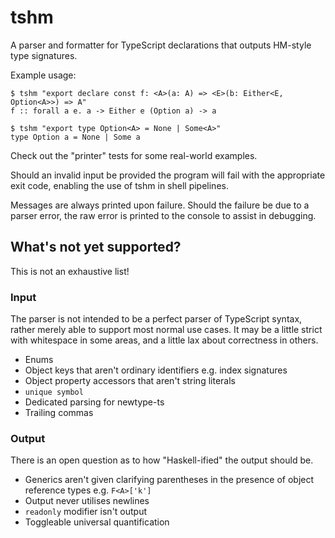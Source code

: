 # tshm

A parser and formatter for TypeScript declarations that outputs HM-style type signatures.

Example usage:

```
$ tshm "export declare const f: <A>(a: A) => <E>(b: Either<E, Option<A>>) => A"
f :: forall a e. a -> Either e (Option a) -> a

$ tshm "export type Option<A> = None | Some<A>"
type Option a = None | Some a
```

Check out the "printer" tests for some real-world examples.

Should an invalid input be provided the program will fail with the appropriate exit code, enabling the use of tshm in shell pipelines.

Messages are always printed upon failure. Should the failure be due to a parser error, the raw error is printed to the console to assist in debugging.

## What's not yet supported?

This is not an exhaustive list!

### Input

The parser is not intended to be a perfect parser of TypeScript syntax, rather merely able to support most normal use cases. It may be a little strict with whitespace in some areas, and a little lax about correctness in others.

- Enums
- Object keys that aren't ordinary identifiers e.g. index signatures
- Object property accessors that aren't string literals
- `unique symbol`
- Dedicated parsing for newtype-ts
- Trailing commas

### Output

There is an open question as to how "Haskell-ified" the output should be.

- Generics aren't given clarifying parentheses in the presence of object reference types e.g. `F<A>['k']`
- Output never utilises newlines
- `readonly` modifier isn't output
- Toggleable universal quantification

